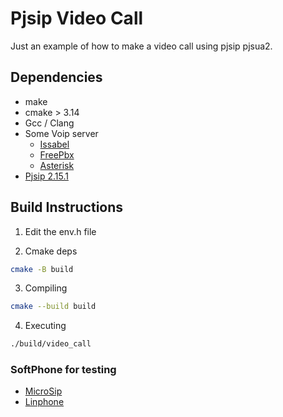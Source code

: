 # Pjsip Video Call 

Just an example of how to make a video call using pjsip pjsua2.

## Dependencies
- make 
- cmake > 3.14
- Gcc / Clang
- Some Voip server
  - [Issabel](https://www.issabel.org/)
  - [FreePbx](https://www.freepbx.org/)
  - [Asterisk](https://www.asterisk.org/)
- [Pjsip 2.15.1](https://www.pjsip.org/)

## Build Instructions 

1. Edit the env.h file

2. Cmake deps 
```bash
cmake -B build
```

3. Compiling
```bash
cmake --build build 
```

4. Executing
```bash
./build/video_call
```

### SoftPhone for testing
- [MicroSip](https://www.microsip.org/downloads)
- [Linphone](https://www.linphone.org/home)
